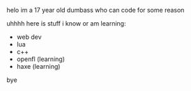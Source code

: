 helo
im a 17 year old dumbass who can code for some reason

uhhhh
here is stuff i know or am learning:

- web dev 
- lua
- c++
- openfl (learning)
- haxe (learning)

bye
